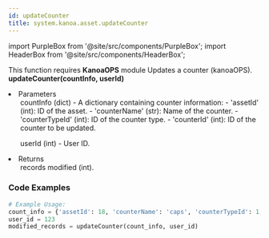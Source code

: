 ```yaml
---
id: updateCounter
title: system.kanoa.asset.updateCounter
---
```


import PurpleBox from '@site/src/components/PurpleBox';
import HeaderBox from '@site/src/components/HeaderBox';

<PurpleBox>This function requires <b>KanoaOPS</b> module</PurpleBox>
<HeaderBox header="Description">Updates a counter (kanoaOPS).</HeaderBox>
<HeaderBox header="Syntax">
    <b>updateCounter(countInfo, userId)</b>
    <li> Parameters <br />
        <ul>countInfo (dict) - A dictionary containing counter information:
            - 'assetId' (int): ID of the asset.
            - 'counterName' (str): Name of the counter.
            - 'counterTypeId' (int): ID of the counter type.
            - 'counterId' (int): ID of the counter to be updated.
        </ul>
        <ul>userId (int) - User ID.</ul>
    </li>
    <li> Returns <br />
        <ul>records modified (int).</ul>
    </li>
</HeaderBox>

### Code Examples

```python
# Example Usage:
count_info = {'assetId': 18, 'counterName': 'caps', 'counterTypeId': 1, 'counterId': 10}
user_id = 123
modified_records = updateCounter(count_info, user_id)
